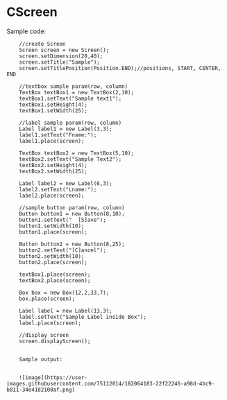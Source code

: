 # CScreen

Sample code:


        //create Screen
        Screen screen = new Screen();
        screen.setDimension(20,40);
        screen.setTitle("Sample");
        screen.setTitlePosition(Position.END);//positions, START, CENTER, END
  
        //textbox sample param(row, column)
        TextBox textBox1 = new TextBox(2,10);
        textBox1.setText("Sample text1");
        textBox1.setHeight(4);
        textBox1.setWidth(25);
        
        //label sample param(row, column)
        Label label1 = new Label(3,3);
        label1.setText("Fname:");
        label1.place(screen);

        TextBox textBox2 = new TextBox(5,10);
        textBox2.setText("Sample Text2");
        textBox2.setHeight(4);
        textBox2.setWidth(25);
  
        Label label2 = new Label(6,3);
        label2.setText("Lname:");
        label2.place(screen);
     
        //sample button param(row, column)
        Button button1 = new Button(8,10);
        button1.setText("  [S]ave");
        button1.setWidth(10);
        button1.place(screen);

        Button button2 = new Button(8,25);
        button2.setText("[C]ancel");
        button2.setWidth(10);
        button2.place(screen);

        textBox1.place(screen);
        textBox2.place(screen);

        Box box = new Box(12,2,33,7);
        box.place(screen);

        Label label = new Label(13,3);
        label.setText("Sample Label inside Box");
        label.place(screen);

        //display screen
        screen.displayScreen();
        
        
        Sample output:
        
        
        ![image](https://user-images.githubusercontent.com/75112014/182064183-22f22246-a98d-4bc9-b811-34e4182100af.png)

        
